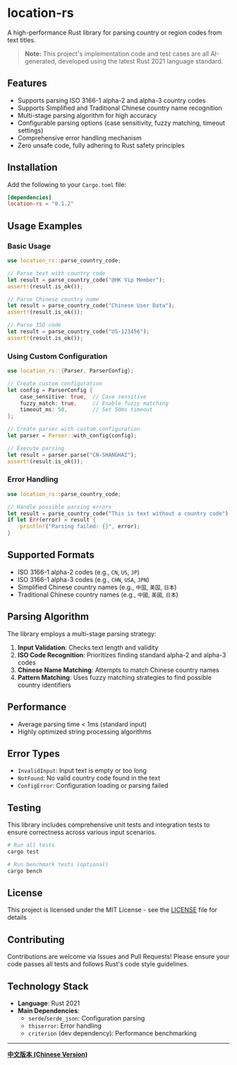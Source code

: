 # location-rs

A high-performance Rust library for parsing country or region codes from text titles.

> **Note:** This project's implementation code and test cases are all AI-generated, developed using the latest Rust 2021 language standard.

## Features

- Supports parsing ISO 3166-1 alpha-2 and alpha-3 country codes
- Supports Simplified and Traditional Chinese country name recognition
- Multi-stage parsing algorithm for high accuracy
- Configurable parsing options (case sensitivity, fuzzy matching, timeout settings)
- Comprehensive error handling mechanism
- Zero unsafe code, fully adhering to Rust safety principles

## Installation

Add the following to your `Cargo.toml` file:

```toml
[dependencies]
location-rs = "0.1.2"
```

## Usage Examples

### Basic Usage

```rust
use location_rs::parse_country_code;

// Parse text with country code
let result = parse_country_code("@HK Vip Member");
assert!(result.is_ok());

// Parse Chinese country name
let result = parse_country_code("Chinese User Data");
assert!(result.is_ok());

// Parse ISO code
let result = parse_country_code("US-123456");
assert!(result.is_ok());
```

### Using Custom Configuration

```rust
use location_rs::{Parser, ParserConfig};

// Create custom configuration
let config = ParserConfig {
    case_sensitive: true,  // Case sensitive
    fuzzy_match: true,     // Enable fuzzy matching
    timeout_ms: 50,        // Set 50ms timeout
};

// Create parser with custom configuration
let parser = Parser::with_config(config);

// Execute parsing
let result = parser.parse("CN-SHANGHAI");
assert!(result.is_ok());
```

### Error Handling

```rust
use location_rs::parse_country_code;

// Handle possible parsing errors
let result = parse_country_code("This is text without a country code");
if let Err(error) = result {
    println!("Parsing failed: {}", error);
}
```

## Supported Formats

- ISO 3166-1 alpha-2 codes (e.g., `CN`, `US`, `JP`)
- ISO 3166-1 alpha-3 codes (e.g., `CHN`, `USA`, `JPN`)
- Simplified Chinese country names (e.g., `中国`, `美国`, `日本`)
- Traditional Chinese country names (e.g., `中國`, `美國`, `日本`)

## Parsing Algorithm

The library employs a multi-stage parsing strategy:

1. **Input Validation**: Checks text length and validity
2. **ISO Code Recognition**: Prioritizes finding standard alpha-2 and alpha-3 codes
3. **Chinese Name Matching**: Attempts to match Chinese country names
4. **Pattern Matching**: Uses fuzzy matching strategies to find possible country identifiers

## Performance

- Average parsing time < 1ms (standard input)
- Highly optimized string processing algorithms

## Error Types

- `InvalidInput`: Input text is empty or too long
- `NotFound`: No valid country code found in the text
- `ConfigError`: Configuration loading or parsing failed

## Testing

This library includes comprehensive unit tests and integration tests to ensure correctness across various input scenarios.

```bash
# Run all tests
cargo test

# Run benchmark tests (optional)
cargo bench
```

## License

This project is licensed under the MIT License - see the [LICENSE](LICENSE) file for details

## Contributing

Contributions are welcome via Issues and Pull Requests! Please ensure your code passes all tests and follows Rust's code style guidelines.

## Technology Stack

- **Language**: Rust 2021
- **Main Dependencies**:
  - `serde`/`serde_json`: Configuration parsing
  - `thiserror`: Error handling
  - `criterion` (dev dependency): Performance benchmarking

---

**[中文版本 (Chinese Version)](README.md)**